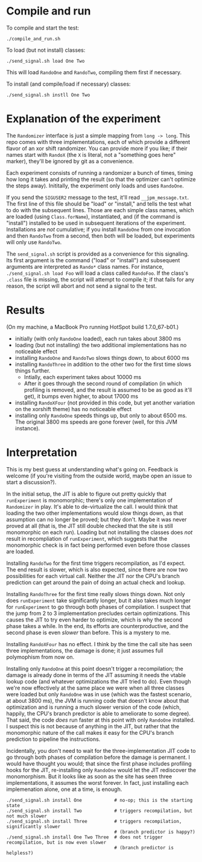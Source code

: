 Compile and run
===============

To compile and start the test:

    ./compile_and_run.sh

To load (but not install) classes:

    ./send_signal.sh load One Two

This will load `RandoOne` and `RandoTwo`, compiling them first if necessary.

To install (and compile/load if necessary) classes:

    ./send_signal.sh instll One Two

Explanation of the experiment
=============================

The `Randomizer` interface is just a simple mapping from `long -> long`. This repo comes with three implementations, each of which provide a different flavor of an xor shift randomizer. You can provide more if you like; if their names start with `RandoX` (the `X` is literal, not a "something goes here" marker), they'll be ignored by git as a convenience.

Each experiment consists of running a randomizer a bunch of times, timing how long it takes and printing the result (so that the optimizer can't optimize the steps away). Inititally, the experiment only loads and uses `RandoOne`.

If you send the `SIGUSER2` message to the test, it'll read `__jpm_message.txt`. The first line of this file should be "load" or "install," and tells the test what to do with the subsequent lines. Those are each simple class names, which are loaded (using `Class.forName`), instantiated, and (if the command is "install") installed to be used in subsequent iterations of the experiment. Installations are _not_ cumulative; if you install `RandoOne` from one invocation and then `RandoTwo` from a second, then both will be loaded, but experiments will only use `RandoTwo`.

The `send_signal.sh` script is provided as a convenience for this signaling. Its first argument is the command ("load" or "install") and subsequent arguments are interpreted as `Rando*` class names. For instance, `./send_signal.sh load Foo` will load a class called `RandoFoo`. If the class's `.class` file is missing, the script will attempt to compile it; if that fails for any reason, the script will abort and not send a signal to the test.

Results
=======

(On my machine, a MacBook Pro running HotSpot build 1.7.0_67-b01.)

- initially (with only `RandoOne` loaded), each run takes about 3800 ms
- loading (but not installing) the two additional implementations has no noticeable effect
- installing `RandoOne` and `RandoTwo` slows things down, to about 6000 ms
- installing `RandoThree` in addition to the other two for the first time slows things further.
  - Intially, each experiment takes about 10000 ms
  - After it goes through the second round of compilation (in which profiling is removed, and the result is assumed to be as good as it'll get), it bumps even higher, to about 17000 ms
- installing `RandoXFour` (not provided in this code, but yet another variation on the xorshift theme) has no noticeable effect
- installing only `RandoOne` speeds things up, but only to about 6500 ms. The original 3800 ms speeds are gone forever (well, for this JVM instance).

Interpretation
==============

This is my best guess at understanding what's going on. Feedback is welcome (if you're visiting from the outside world, maybe open an issue to start a discussion?).

In the initial setup, the JIT is able to figure out pretty quickly that `runExperiment` is monomorphic; there's only one implementation of `Randomizer` in play. It's able to de-virtualize the call. I would think that loading the two other implementations would slow things down, as that assumption can no longer be proved; but they don't. Maybe it was never proved at all (that is, the JIT still double checked that the site is still monomorphic on each run). Loading but not installing the classes does _not_ result in recompliation of `runExperiment`, which suggests that the monomorphic check is in fact being performed even before those classes are loaded.

Installing `RandoTwo` for the first time triggers recompilation, as I'd expect. The end result is slower, which is also expected, since there are now two possibilities for each virtual call. Neither the JIT nor the CPU's branch prediction can get around the pain of doing an actual check and lookup.

Installing `RandoThree` for the first time really slows things down. Not only does `runExperiment` take significantly longer, but it also takes much longer for `runExperiment` to go through both phases of compilation. I suspect that the jump from 2 to 3 implementation precludes certain optimizations. This causes the JIT to try even harder to optimize, which is why the second phase takes a while. In the end, its efforts are counterproductive, and the second phase is even _slower_ than before. This is a mystery to me.

Installing `RandoXFour` has no effect. I think by the time the call site has seen three implementations, the damage is done; it just assumes full polymophism from now on.

Installing only `RandoOne` at this point doesn't trigger a recompilation; the damage is already done in terms of the JIT assuming it needs the vtable lookup code (and whatever optimizations the JIT tried to do). Even though we're now effectively at the same place we were when all three classes were loaded but only `RandoOne` was in use (which was the fastest scenario, at about 3800 ms), the JVM is running code that doesn't know about that optimization and is running a much slower version of the code (which, happily, the CPU's branch predictor is able to ameliorate to some degree). That said, the code _does_ run faster at this point with only `RandoOne` installed. I suspect this is not because of anything in the JIT, but rather that the monomorphic nature of the call makes it easy for the CPU's branch prediction to pipeline the instructions.

Incidentally, you don't need to wait for the three-implementation JIT code to go through both phases of compilation before the damage is permanent. I would have thought you would; that since the first phase includes profiling hooks for the JIT, re-installing only `RandoOne` would let the JIT rediscover the monomorphism. But it looks like as soon as the site has seen three implementations, it assumes the worst forever. In fact, just installing each implemenation alone, one at a time, is enough.

    ./send_signal.sh install One            # no-op; this is the starting state
    ./send_signal.sh install Two            # triggers recompilation, but not much slower
    ./send_signal.sh install Three          # triggers recompilation, significantly slower
                                            # (branch predictor is happy?)
    ./send_signal.sh install One Two Three  # does not trigger recompilation, but is now even slower
                                            # (branch predictor is helpless?)

